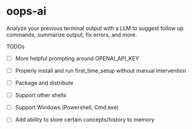 # oops-ai
Analyze your previous terminal output with a LLM to suggest follow up commands, summarize output, fix errors, and more.

TODOs
- [ ] More helpful prompting around OPENAI_API_KEY
- [ ] Properly install and run first_time_setup without manual intervention
- [ ] Package and distribute

- [ ] Support other shells
- [ ] Support Windows (Powershell, Cmd.exe)
- [ ] Add ability to store certain concepts/history to memory
